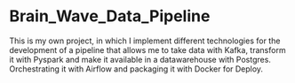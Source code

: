 # Brain_Wave_Data_Pipeline
This is my own project, in which I implement different technologies for the development of a pipeline that allows me to take data with Kafka, transform it with Pyspark and make it available in a datawarehouse with Postgres. Orchestrating it with Airflow and packaging it with Docker for Deploy.

